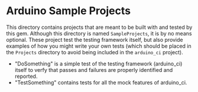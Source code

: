 Arduino Sample Projects
=======================

This directory contains projects that are meant to be built with and tested by this gem. Although this directory is named `SampleProjects`, it is by no means optional. These project test the testing framework itself, but also provide examples of how you might write your own tests (which should be placed in the `Projects` directory to avoid being included in the `arduino_ci` project). 

* "DoSomething" is a simple test of the testing framework (arduino_ci) itself to verfy that passes and failures are properly identified and reported.
* "TestSomething" contains tests for all the mock features of arduino_ci.

